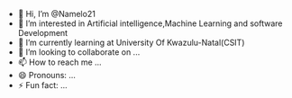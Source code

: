 - 👋 Hi, I’m @Namelo21
- 👀 I’m interested in Artificial intelligence,Machine Learning and software Development 
- 🌱 I’m currently learning at University Of Kwazulu-Natal(CSIT)
- 💞️ I’m looking to collaborate on ...
- 📫 How to reach me ...
- 😄 Pronouns: ...
- ⚡ Fun fact: ...

<!---
Namelo21/Namelo21 is a ✨ special ✨ repository because its `README.md` (this file) appears on your GitHub profile.
You can click the Preview link to take a look at your changes.
--->
